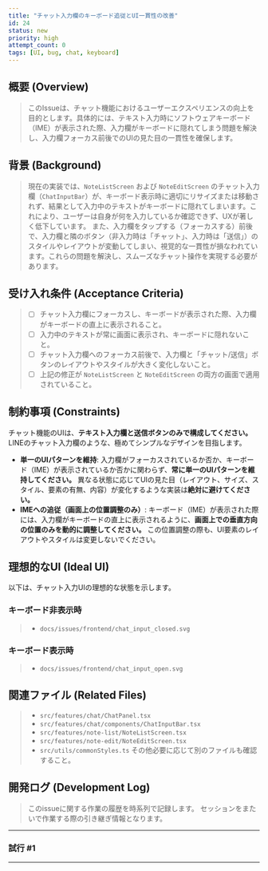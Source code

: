 ```yaml
---
title: "チャット入力欄のキーボード追従とUI一貫性の改善"
id: 24
status: new
priority: high
attempt_count: 0
tags: [UI, bug, chat, keyboard]
---
```


## 概要 (Overview)

> このIssueは、チャット機能におけるユーザーエクスペリエンスの向上を目的とします。具体的には、テキスト入力時にソフトウェアキーボード（IME）が表示された際、入力欄がキーボードに隠れてしまう問題を解決し、入力欄フォーカス前後でのUIの見た目の一貫性を確保します。

## 背景 (Background)

> 現在の実装では、`NoteListScreen` および `NoteEditScreen` のチャット入力欄（`ChatInputBar`）が、キーボード表示時に適切にリサイズまたは移動されず、結果として入力中のテキストがキーボードに隠れてしまいます。これにより、ユーザーは自身が何を入力しているか確認できず、UXが著しく低下しています。
> また、入力欄をタップする（フォーカスする）前後で、入力欄と隣のボタン（非入力時は「チャット」、入力時は「送信」）のスタイルやレイアウトが変動してしまい、視覚的な一貫性が損なわれています。これらの問題を解決し、スムーズなチャット操作を実現する必要があります。

## 受け入れ条件 (Acceptance Criteria)

> - [ ] チャット入力欄にフォーカスし、キーボードが表示された際、入力欄がキーボードの直上に表示されること。
> - [ ] 入力中のテキストが常に画面に表示され、キーボードに隠れないこと。
> - [ ] チャット入力欄へのフォーカス前後で、入力欄と「チャット/送信」ボタンのレイアウトやスタイルが大きく変化しないこと。
> - [ ] 上記の修正が `NoteListScreen` と `NoteEditScreen` の両方の画面で適用されていること。

## 制約事項 (Constraints)

チャット機能のUIは、**テキスト入力欄と送信ボタンのみで構成してください。** LINEのチャット入力欄のような、極めてシンプルなデザインを目指します。

*   **単一のUIパターンを維持**: 入力欄がフォーカスされているか否か、キーボード（IME）が表示されているか否かに関わらず、**常に単一のUIパターンを維持してください。** 異なる状態に応じてUIの見た目（レイアウト、サイズ、スタイル、要素の有無、内容）が変化するような実装は**絶対に避けてください。**
*   **IMEへの追従（画面上の位置調整のみ）**: キーボード（IME）が表示された際には、入力欄がキーボードの直上に表示されるように、**画面上での垂直方向の位置のみを動的に調整してください。** この位置調整の際も、UI要素のレイアウトやスタイルは変更しないでください。

## 理想的なUI (Ideal UI)

以下は、チャット入力UIの理想的な状態を示します。

### キーボード非表示時

> - `docs/issues/frontend/chat_input_closed.svg`

### キーボード表示時

> - `docs/issues/frontend/chat_input_open.svg`

## 関連ファイル (Related Files) 

> - `src/features/chat/ChatPanel.tsx`
> - `src/features/chat/components/ChatInputBar.tsx`
> - `src/features/note-list/NoteListScreen.tsx`
> - `src/features/note-edit/NoteEditScreen.tsx`
> - `src/utils/commonStyles.ts`
その他必要に応じて別のファイルも確認すること。


## 開発ログ (Development Log)

> このissueに関する作業の履歴を時系列で記録します。
> セッションをまたいで作業する際の引き継ぎ情報となります。

---
### 試行 #1


---
